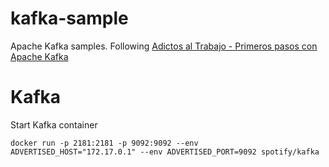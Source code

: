 # kafka-sample

Apache Kafka samples. Following [Adictos al Trabajo - Primeros pasos con Apache Kafka](http://www.adictosaltrabajo.com/tutoriales/kafka-logs/)


# Kafka 

Start Kafka container

    docker run -p 2181:2181 -p 9092:9092 --env ADVERTISED_HOST="172.17.0.1" --env ADVERTISED_PORT=9092 spotify/kafka
